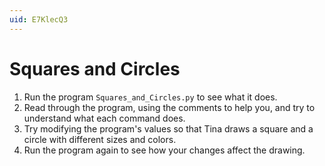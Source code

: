 ```yaml
---
uid: E7KlecQ3
---
```


# Squares and Circles

1. Run the program `Squares_and_Circles.py` to see what it does.
2. Read through the program, using the comments to help you, and try to understand what each command does.
3. Try modifying the program's values so that Tina draws a square and a circle with different sizes and colors. 
4. Run the program again to see how your changes affect the drawing.